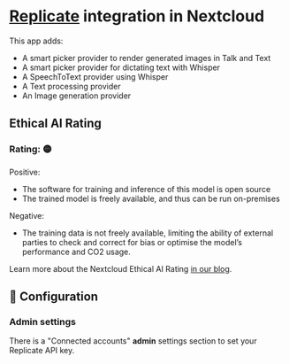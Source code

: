 # [Replicate](https://replicate.com/) integration in Nextcloud

This app adds:
* A smart picker provider to render generated images in Talk and Text
* A smart picker provider for dictating text with Whisper
* A SpeechToText provider using Whisper
* A Text processing provider
* An Image generation provider

## Ethical AI Rating
### Rating: 🟡

Positive:
* The software for training and inference of this model is open source
* The trained model is freely available, and thus can be run on-premises

Negative:
* The training data is not freely available, limiting the ability of external parties to check and correct for bias or optimise the model’s performance and CO2 usage.

Learn more about the Nextcloud Ethical AI Rating [in our blog](https://nextcloud.com/blog/nextcloud-ethical-ai-rating/).

## 🔧 Configuration

### Admin settings

There is a "Connected accounts" **admin** settings section to set your Replicate API key.
